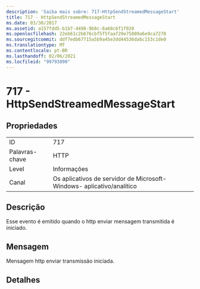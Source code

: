 ```yaml
---
description: 'Saiba mais sobre: 717-HttpSendStreamedMessageStart'
title: 717 - HttpSendStreamedMessageStart
ms.date: 03/30/2017
ms.assetid: a157fdd5-b1b7-4498-9b0c-8a68c6f1f020
ms.openlocfilehash: 22eb61c2b676cbf5f5faaf29e75809a6e9ca7278
ms.sourcegitcommit: ddf7edb67715a5b9a45e3dd44536dabc153c1de0
ms.translationtype: MT
ms.contentlocale: pt-BR
ms.lasthandoff: 02/06/2021
ms.locfileid: "99793890"
---
```

# <a name="717---httpsendstreamedmessagestart"></a>717 - HttpSendStreamedMessageStart

## <a name="properties"></a>Propriedades  
  
|||  
|-|-|  
|ID|717|  
|Palavras-chave|HTTP|  
|Level|Informações|  
|Canal|Os aplicativos de servidor de Microsoft-Windows- aplicativo/analítico|  
  
## <a name="description"></a>Descrição  

 Esse evento é emitido quando o http enviar mensagem transmitida é iniciado.  
  
## <a name="message"></a>Mensagem  

 Mensagem http enviar transmissão iniciada.  
  
## <a name="details"></a>Detalhes
